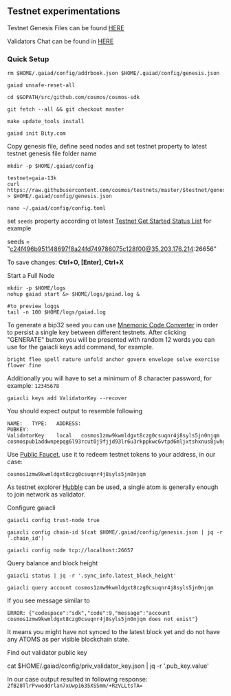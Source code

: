 

## Testnet experimentations

Testnet Genesis Files can be found [HERE](https://github.com/cosmos/testnets)

Validators Chat can be found in [HERE](https://riot.im/app/#/room/#cosmos-validators:matrix.org)

### Quick Setup

```
rm $HOME/.gaiad/config/addrbook.json $HOME/.gaiad/config/genesis.json

gaiad unsafe-reset-all

cd $GOPATH/src/github.com/cosmos/cosmos-sdk

git fetch --all && git checkout master

make update_tools install

gaiad init Bity.com

```

Copy genesis file, define seed nodes and set testnet property to latest testnet genesis file folder name

```
mkdir -p $HOME/.gaiad/config

testnet=gaia-13k
curl https://raw.githubusercontent.com/cosmos/testnets/master/$testnet/genesis.json > $HOME/.gaiad/config/genesis.json

nano ~/.gaiad/config/config.toml
```


set `seeds` property according ot latest [Testnet Get Started Status List](https://github.com/cosmos/testnets#testnet-status) for example


seeds = "c24f496b951148697f8a24fd749786075c128f00@35.203.176.214:26656"

To save changes: **Ctrl+O, [Enter], Ctrl+X**

Start a Full Node

```
mkdir -p $HOME/logs
nohup gaiad start &> $HOME/logs/gaiad.log &

#to preview loggs
tail -n 100 $HOME/logs/gaiad.log
```

To generate a bip32 seed you can use [Mnemonic Code Converter](https://iancoleman.io/bip39/) in order to persist a single key between different testnets. After clicking "GENERATE" button you will be presented with random 12 words you can use for the gaiacli keys add command, for example.

`bright flee spell nature unfold anchor govern envelope solve exercise flower fine`

Additionally you will have to set a minimum of 8 character password, for example: `12345678`

```
gaiacli keys add ValidatorKey --recover
```

You should expect output to resemble following

```
NAME:   TYPE:   ADDRESS:                                        PUBKEY:
ValidatorKey    local   cosmos1zmw9kwmldgxt8czg0csuqnr4j8syls5jn0njqm   cosmospub1addwnpepqg6l93rcut0j9fjjd93lr6u3rkppkwc6vtpd6mljxtshxnus8jwhg9uv30z
```

Use [Public Faucet](https://hubble.figment.network/chains/gaia-13002/faucet), use it to redeem testnet tokens to your address, in our case: 

`cosmos1zmw9kwmldgxt8czg0csuqnr4j8syls5jn0njqm`

As testnet explorer [Hubble](https://hubble.figment.network/chains/gaia-13002) can be used, a single atom is generally enough to join network as validator.

Configure gaiacli


```
gaiacli config trust-node true

gaiacli config chain-id $(cat $HOME/.gaiad/config/genesis.json | jq -r '.chain_id')

gaiacli config node tcp://localhost:26657

```

Query balance and block height

```
gaiacli status | jq -r '.sync_info.latest_block_height'

gaiacli query account cosmos1zmw9kwmldgxt8czg0csuqnr4j8syls5jn0njqm

```

If you see message similar to 
```
ERROR: {"codespace":"sdk","code":9,"message":"account cosmos1zmw9kwmldgxt8czg0csuqnr4j8syls5jn0njqm does not exist"}
```

It means you might have not synced to the latest block yet and do not have any ATOMS as per visible blockchain state.


Find out validator public key

cat $HOME/.gaiad/config/priv_validator_key.json | jq -r '.pub_key.value'

In our case output resulted in following response: `2fB28TlrPvwoddrlan7xUwp1635XSSmm/+RzVLLtsTA=`






























